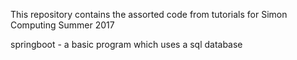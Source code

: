 This repository contains the assorted code from tutorials for Simon Computing Summer 2017

springboot - a basic program which uses a sql database 
